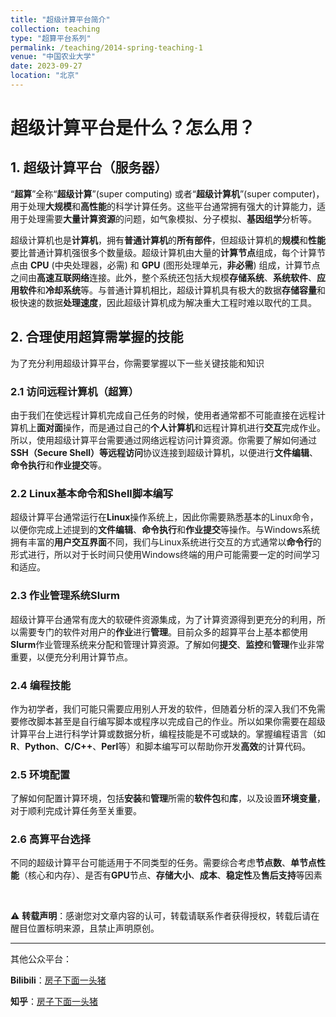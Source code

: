 ```yaml
---
title: "超级计算平台简介"
collection: teaching
type: "超算平台系列"
permalink: /teaching/2014-spring-teaching-1
venue: "中国农业大学"
date: 2023-09-27
location: "北京"
---
```


# 超级计算平台是什么？怎么用？

## 1. 超级计算平台（服务器）

“**超算**”全称“**超级计算**”(super computing) 或者“**超级计算机**”(super computer)，用于处理**大规模**和**高性能**的科学计算任务。这些平台通常拥有强大的计算能力，适用于处理需要**大量计算资源**的问题，如气象模拟、分子模拟、**基因组学**分析等。

超级计算机也是**计算机**，拥有**普通计算机**的**所有部件**，但超级计算机的**规模**和**性能**要比普通计算机强很多个数量级。超级计算机由大量的**计算节点**组成，每个计算节点由 **CPU** (中央处理器，必需) 和 **GPU** (图形处理单元，**非必需**) 组成，计算节点之间由**高速互联网络**连接。此外，整个系统还包括大规模**存储系统**、**系统软件**、**应用软件**和**冷却系统**等。与普通计算机相比，超级计算机具有极大的数据**存储容量**和极快速的数据**处理速度**，因此超级计算机成为解决重大工程时难以取代的工具。

## 2. 合理使用超算需掌握的技能

为了充分利用超级计算平台，你需要掌握以下一些关键技能和知识

### 2.1 访问远程计算机（超算）

由于我们在使远程计算机完成自己任务的时候，使用者通常都不可能直接在远程计算机上**面对面**操作，而是通过自己的**个人计算机**和远程计算机进行**交互**完成作业。所以，使用超级计算平台需要通过网络远程访问计算资源。你需要了解如何通过**SSH（Secure Shell）**等**远程访问**协议连接到超级计算机，以便进行**文件编辑**、**命令执行**和**作业提交**等。

### 2.2 Linux基本命令和Shell脚本编写

超级计算平台通常运行在**Linux**操作系统上，因此你需要熟悉基本的Linux命令，以便你完成上述提到的**文件编辑**、**命令执行**和**作业提交**等操作。与Windows系统拥有丰富的**用户交互界面**不同，我们与Linux系统进行交互的方式通常以**命令行**的形式进行，所以对于长时间只使用Windows终端的用户可能需要一定的时间学习和适应。

### 2.3 作业管理系统Slurm

超级计算平台通常有庞大的软硬件资源集成，为了计算资源得到更充分的利用，所以需要专门的软件对用户的**作业**进行**管理**。目前众多的超算平台上基本都使用**Slurm**作业管理系统来分配和管理计算资源。了解如何**提交**、**监控**和**管理**作业非常重要，以便充分利用计算节点。

### 2.4 编程技能

作为初学者，我们可能只需要应用别人开发的软件，但随着分析的深入我们不免需要修改脚本甚至是自行编写脚本或程序以完成自己的作业。所以如果你需要在超级计算平台上进行科学计算或数据分析，编程技能是不可或缺的。掌握编程语言（如**R**、**Python**、**C/C++**、**Perl**等）和脚本编写可以帮助你开发**高效**的计算代码。

### 2.5 环境配置

了解如何配置计算环境，包括**安装**和**管理**所需的**软件包**和**库**，以及设置**环境变量**，对于顺利完成计算任务至关重要。

### 2.6 高算平台选择

不同的超级计算平台可能适用于不同类型的任务。需要综合考虑**节点数**、**单节点性能**（核心和内存）、是否有**GPU**节点、**存储大小**、**成本**、**稳定性**及**售后支持**等因素

<br>  

:warning: **转载声明**：感谢您对文章内容的认可，转载请联系作者获得授权，转载后请在醒目位置标明来源，且禁止声明原创。  

---  
  
其他公众平台：  
  
**Bilibili**：[房子下面一头猪](https://space.bilibili.com/1521325260) 
  
**知乎**：[房子下面一头猪](https://www.zhihu.com/people/mang-guo-c-60-10)
